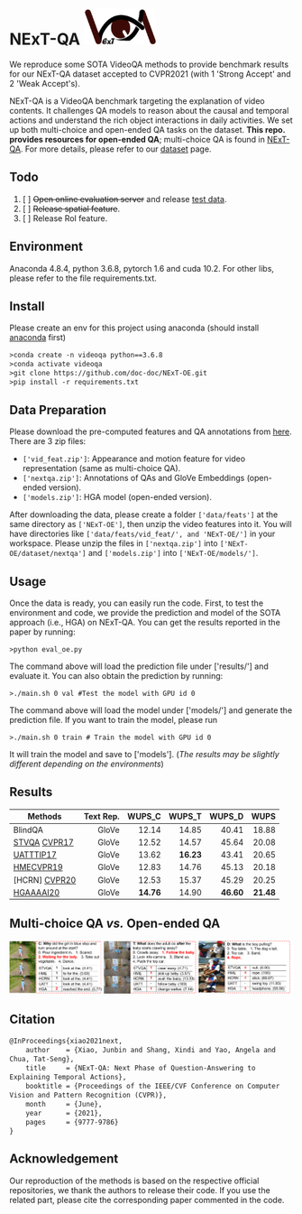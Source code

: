 # NExT-QA <img src="images/logo.png" height="64" width="128">

We reproduce some SOTA VideoQA methods to provide benchmark results for our NExT-QA dataset accepted to CVPR2021 (with 1 'Strong Accept' and 2 'Weak Accept's). 

NExT-QA is a VideoQA benchmark targeting the explanation of video contents. It challenges QA models to reason about the causal and temporal actions and understand the rich object interactions in daily activities. We set up both multi-choice and open-ended QA tasks on the dataset. <strong>This repo. provides resources for open-ended QA</strong>; multi-choice QA is found in [NExT-QA](https://github.com/doc-doc/NExT-QA). For more details, please refer to our [dataset](https://doc-doc.github.io/docs/nextqa.html) page.

## Todo
1. [ ] <s>Open online evaluation server</s> and release [test data]().
2. [ ] <s>Release spatial feature</s>.
3. [ ] Release RoI feature.
## Environment

Anaconda 4.8.4, python 3.6.8, pytorch 1.6 and cuda 10.2. For other libs, please refer to the file requirements.txt.

## Install
Please create an env for this project using anaconda (should install [anaconda](https://docs.anaconda.com/anaconda/install/linux/) first)
```
>conda create -n videoqa python==3.6.8
>conda activate videoqa
>git clone https://github.com/doc-doc/NExT-OE.git
>pip install -r requirements.txt
```
## Data Preparation
Please download the pre-computed features and QA annotations from [here](https://drive.google.com/drive/folders/14jSt4sGFQaZxBu4AGL2Svj34fUhcK2u0?usp=sharing). There are 3 zip files: 
- ```['vid_feat.zip']```: Appearance and motion feature for video representation (same as multi-choice QA).
- ```['nextqa.zip']```: Annotations of QAs and GloVe Embeddings (open-ended version). 
- ```['models.zip']```: HGA model (open-ended version). 

After downloading the data, please create a folder ```['data/feats']``` at the same directory as ```['NExT-OE']```, then unzip the video features into it. You will have directories like ```['data/feats/vid_feat/', and 'NExT-OE/']``` in your workspace. Please unzip the files in ```['nextqa.zip']``` into ```['NExT-OE/dataset/nextqa']``` and ```['models.zip']``` into ```['NExT-OE/models/']```. 


## Usage
Once the data is ready, you can easily run the code. First, to test the environment and code, we provide the prediction and model of the SOTA approach (i.e., HGA) on NExT-QA. 
You can get the results reported in the paper by running: 
```
>python eval_oe.py
```
The command above will load the prediction file under ['results/'] and evaluate it. 
You can also obtain the prediction by running: 
```
>./main.sh 0 val #Test the model with GPU id 0
```
The command above will load the model under ['models/'] and generate the prediction file.
If you want to train the model, please run
```
>./main.sh 0 train # Train the model with GPU id 0
```
It will train the model and save to ['models']. (*The results may be slightly different depending on the environments*)
## Results
| Methods                  | Text Rep. | WUPS_C | WUPS_T | WUPS_D | WUPS | 
| -------------------------| --------: | ----: | ----: | ----: | ---:| 
| BlindQA                  |   GloVe   | 12.14 | 14.85 | 40.41 | 18.88 | 
| [STVQA](https://github.com/doc-doc/NExT-OE/blob/main/networks/VQAModel/STVQA.py) [CVPR17](https://openaccess.thecvf.com/content_cvpr_2017/papers/Jang_TGIF-QA_Toward_Spatio-Temporal_CVPR_2017_paper.pdf)  |   GloVe   | 12.52 | 14.57 | 45.64 | 20.08 | 
| [UATT](https://github.com/doc-doc/NExT-OE/blob/main/networks/VQAModel/UATT.py)[TIP17](https://ieeexplore.ieee.org/document/8017608) | GloVe | 13.62 | **16.23** | 43.41 | 20.65 |
| [HME](https://github.com/doc-doc/NExT-OE/blob/main/networks/VQAModel/HME.py)[CVPR19](https://openaccess.thecvf.com/content_CVPR_2019/papers/Fan_Heterogeneous_Memory_Enhanced_Multimodal_Attention_Model_for_Video_Question_Answering_CVPR_2019_paper.pdf)    |   GloVe   | 12.83 | 14.76 | 45.13 | 20.18 | 
| [HCRN] [CVPR20]((https://openaccess.thecvf.com/content_CVPR_2020/papers/Le_Hierarchical_Conditional_Relation_Networks_for_Video_Question_Answering_CVPR_2020_paper.pdf))   |   GloVe   | 12.53 | 15.37 | 45.29 | 20.25 | 
| [HGA](https://github.com/doc-doc/NExT-OE/blob/main/networks/VQAModel/HGA.py)[AAAI20](https://ojs.aaai.org//index.php/AAAI/article/view/6767)    |   GloVe   | **14.76** | 14.90 | **46.60** | **21.48** |

## Multi-choice QA *vs.* Open-ended QA
![vis mc_oe](./images/res-mc-oe.png)
## Citation
```
@InProceedings{xiao2021next,
    author    = {Xiao, Junbin and Shang, Xindi and Yao, Angela and Chua, Tat-Seng},
    title     = {NExT-QA: Next Phase of Question-Answering to Explaining Temporal Actions},
    booktitle = {Proceedings of the IEEE/CVF Conference on Computer Vision and Pattern Recognition (CVPR)},
    month     = {June},
    year      = {2021},
    pages     = {9777-9786}
}
```
## Acknowledgement
Our reproduction of the methods is based on the respective official repositories, we thank the authors to release their code. If you use the related part, please cite the corresponding paper commented in the code.
